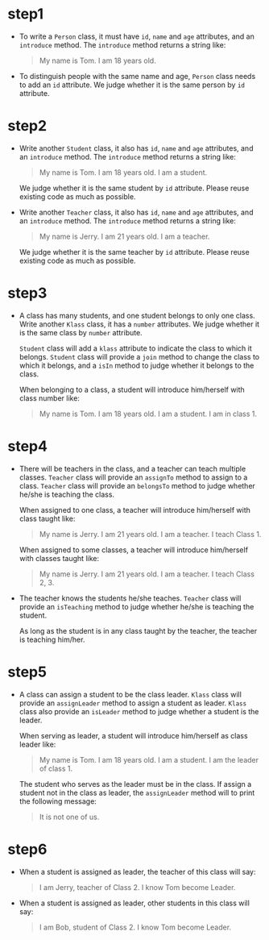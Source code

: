 # step1 
- To write a `Person` class, it must have `id`, `name` and `age` attributes, and an `introduce` method.
   The `introduce` method returns a string like:

   >My name is Tom. I am 18 years old.

- To distinguish people with the same name and age, `Person` class needs to add an `id` attribute.
   We judge whether it is the same person by `id` attribute.

# step2
- Write another `Student` class, it also has `id`, `name` and `age` attributes, and an `introduce` method.
   The `introduce` method returns a string like: 

   >My name is Tom. I am 18 years old. I am a student.

   We judge whether it is the same student by `id` attribute. 
   Please reuse existing code as much as possible.

- Write another `Teacher` class, it also has `id`, `name` and `age` attributes, and an `introduce` method.
   The `introduce` method returns a string like:

   >My name is Jerry. I am 21 years old. I am a teacher.

   We judge whether it is the same teacher by `id` attribute.
   Please reuse existing code as much as possible.

# step3
- A class has many students, and one student belongs to only one class. 
   Write another `Klass` class, it has a `number` attributes.
   We judge whether it is the same class by `number` attribute.
   
   `Student` class will add a `klass` attribute to indicate the class to which it belongs.
   `Student` class will provide a `join` method to change the class to which it belongs, 
   and a `isIn` method to judge whether it belongs to the class.

   When belonging to a class, a student will introduce him/herself with class number like:

   >My name is Tom. I am 18 years old. I am a student. I am in class 1.

# step4
- There will be teachers in the class, and a teacher can teach multiple classes.
   `Teacher` class will provide an `assignTo` method to assign to a class.
   `Teacher` class will provide an `belongsTo` method to judge whether he/she is teaching the class.
   
   When assigned to one class, a teacher will introduce him/herself with class taught like:

   >My name is Jerry. I am 21 years old. I am a teacher. I teach Class 1.

   When assigned to some classes, a teacher will introduce him/herself with classes taught like:

   >My name is Jerry. I am 21 years old. I am a teacher. I teach Class 2, 3.

- The teacher knows the students he/she teaches.
   `Teacher` class will provide an `isTeaching` method to judge whether he/she is teaching the student.

   As long as the student is in any class taught by the teacher, the teacher is teaching him/her.

# step5
- A class can assign a student to be the class leader. 
   `Klass` class will provide an `assignLeader` method to assign a student as leader.
   `Klass` class also provide an `isLeader` method to judge whether a student is the leader.

   When serving as leader, a student will introduce him/herself as class leader like:

    >My name is Tom. I am 18 years old. I am a student. I am the leader of class 1.

   The student who serves as the leader must be in the class.
   If assign a student not in the class as leader, the `assignLeader` method will to print the following message:

    >It is not one of us.

# step6
- When a student is assigned as leader, the teacher of this class will say:
   > I am Jerry, teacher of Class 2. I know Tom become Leader.

- When a student is assigned as leader, other students in this class will say:
   > I am Bob, student of Class 2. I know Tom become Leader.
